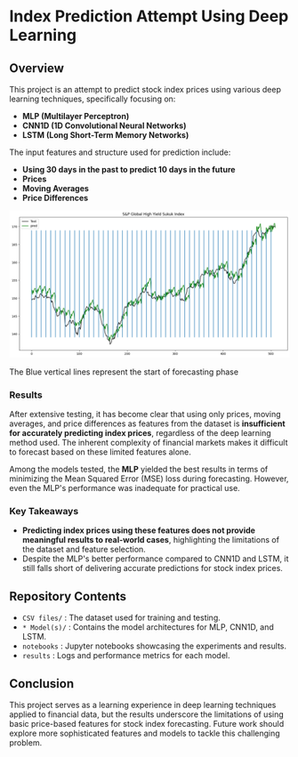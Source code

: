 # Index Prediction Attempt Using Deep Learning

## Overview
This project is an attempt to predict stock index prices using various deep learning techniques, specifically focusing on:

- **MLP (Multilayer Perceptron)**
- **CNN1D (1D Convolutional Neural Networks)**
- **LSTM (Long Short-Term Memory Networks)**

The input features and structure used for prediction include:

- **Using 30 days in the past to predict 10 days in the future**
- **Prices**
- **Moving Averages**
- **Price Differences**

![Alt Text](./images/image.png)

The Blue vertical lines represent the start of forecasting phase


### Results
After extensive testing, it has become clear that using only prices, moving averages, and price differences as features from the dataset is **insufficient for accurately predicting index prices**, regardless of the deep learning method used. The inherent complexity of financial markets makes it difficult to forecast based on these limited features alone.

Among the models tested, the **MLP** yielded the best results in terms of minimizing the Mean Squared Error (MSE) loss during forecasting. However, even the MLP's performance was inadequate for practical use.

### Key Takeaways
- **Predicting index prices using these features does not provide meaningful results to real-world cases**, highlighting the limitations of the dataset and feature selection.
- Despite the MLP's better performance compared to CNN1D and LSTM, it still falls short of delivering accurate predictions for stock index prices.

## Repository Contents
- `CSV files/` : The dataset used for training and testing.
- `* Model(s)/` : Contains the model architectures for MLP, CNN1D, and LSTM.
- `notebooks` : Jupyter notebooks showcasing the experiments and results.
- `results` : Logs and performance metrics for each model.

## Conclusion
This project serves as a learning experience in deep learning techniques applied to financial data, but the results underscore the limitations of using basic price-based features for stock index forecasting. Future work should explore more sophisticated features and models to tackle this challenging problem.

